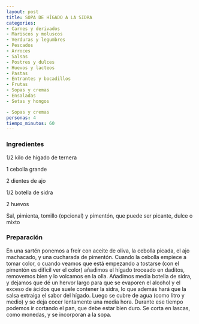 ```yaml
---
layout: post
title: SOPA DE HÍGADO A LA SIDRA
categories:
- Carnes y derivados
- Mariscos y moluscos
- Verduras y legumbres
- Pescados
- Arroces
- Salsas
- Postres y dulces
- Huevos y lacteos
- Pastas
- Entrantes y bocadillos
- Frutas
- Sopas y cremas
- Ensaladas
- Setas y hongos

- Sopas y cremas
personas: 4 
tiempo_minutos: 60 
---
```

<h3>Ingredientes</h3>
1/2 kilo de hígado de ternera

1 cebolla grande

2 dientes de ajo

1/2 botella de sidra

2 huevos

Sal, pimienta, tomillo (opcional) y pimentón, que puede ser picante, dulce o mixto

<h3>Preparación</h3>
En una sartén ponemos a freír con aceite de oliva, la cebolla picada, el ajo machacado, y una cucharada de pimentón. Cuando la cebolla empiece a tomar color, o cuando veamos que está empezando a tostarse (con el pimentón es difícil ver el color) añadimos el hígado troceado en daditos, removemos bien y lo volcamos en la olla. Añadimos media botella de sidra, y dejamos que dé un hervor largo para que se evaporen el alcohol y el exceso de ácidos que suele contener la sidra, lo que además hará que la salsa extraiga el sabor del hígado. Luego se cubre de agua (como litro y medio) y se deja cocer lentamente una media hora. Durante ese tiempo podemos ir cortando el pan, que debe estar bien duro. Se corta en lascas, como monedas, y se incorporan a la sopa.

